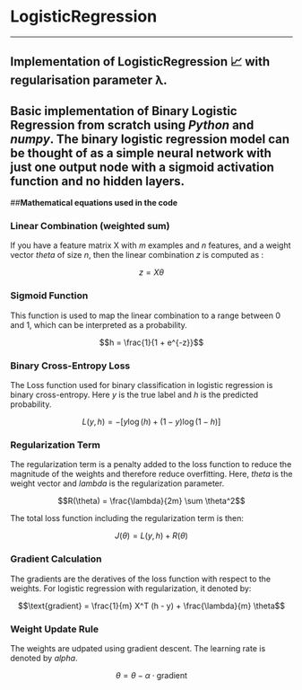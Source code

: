 # LogisticRegression
---
Implementation of LogisticRegression 📈 with regularisation parameter λ.
---
Basic implementation of **Binary Logistic Regression** from scratch using *Python* and *numpy*. The binary logistic regression model can be thought of as a simple neural network with just one output node with a sigmoid activation function and no hidden layers.
---
##**Mathematical equations used in the code**

### **Linear Combination (weighted sum)**
If you have a feature matrix X with $m$ examples and $n$ features, and a weight vector $theta$ of size $n$, then the linear combination $z$ is computed as :

$$z = X \theta$$

### **Sigmoid Function**
This function is used to map the linear combination to a range between 0 and 1, which can be interpreted as a probability.

$$h = \frac{1}{1 + e^{-z}}$$

### **Binary Cross-Entropy Loss**
The Loss function used for binary classification in logistic regression is binary cross-entropy. Here $y$ is the true label and $h$ is the predicted probability.

$$L(y, h) = -[y \log(h) + (1 - y) \log(1 - h)]$$

### **Regularization Term**
The regularization term is a penalty added to the loss function to reduce the magnitude of the weights and therefore reduce overfitting. Here, $theta$ is the weight vector and $lambda$ is the regularization parameter.

$$R(\theta) = \frac{\lambda}{2m} \sum \theta^2$$

The total loss function including the regularization term is then:

$$J(\theta) = L(y, h) + R(\theta)$$

### **Gradient Calculation**
The gradients are the deratives of the loss function with respect to the weights. For logistic regression with regularization, it denoted by:

$$\text{gradient} = \frac{1}{m} X^T (h - y) + \frac{\lambda}{m} \theta$$

### **Weight Update Rule**
The weights are udpated using gradient descent. The learning rate is denoted by $alpha$.

$$\theta = \theta - \alpha \cdot \text{gradient}$$







